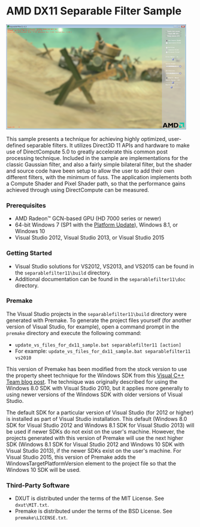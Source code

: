 # AMD DX11 Separable Filter Sample
<img src="separablefilter11/media/Thumbnail.png" width="480" height="280" />

This sample presents a technique for achieving highly optimized, user-defined separable filters. It utilizes Direct3D 11 APIs and hardware to make use of DirectCompute 5.0 to greatly accelerate this common post processing technique. Included in the sample are implementations for the classic Gaussian filter, and also a fairly simple bilateral filter, but the shader and source code have been setup to allow the user to add their own different filters, with the minimum of fuss. The application implements both a Compute Shader and Pixel Shader path, so that the performance gains achieved through using DirectCompute can be measured.

### Prerequisites
* AMD Radeon&trade; GCN-based GPU (HD 7000 series or newer)
* 64-bit Windows 7 (SP1 with the [Platform Update](https://msdn.microsoft.com/en-us/library/windows/desktop/jj863687.aspx)), Windows 8.1, or Windows 10
* Visual Studio 2012, Visual Studio 2013, or Visual Studio 2015

### Getting Started
* Visual Studio solutions for VS2012, VS2013, and VS2015 can be found in the `separablefilter11\build` directory.
* Additional documentation can be found in the `separablefilter11\doc` directory.

### Premake
The Visual Studio projects in the `separablefilter11\build` directory were generated with Premake. To generate the project files yourself (for another version of Visual Studio, for example), open a command prompt in the `premake` directory and execute the following command:

* `update_vs_files_for_dx11_sample.bat separablefilter11 [action]`
* For example: `update_vs_files_for_dx11_sample.bat separablefilter11 vs2010`

This version of Premake has been modified from the stock version to use the property sheet technique for the Windows SDK from this [Visual C++ Team blog post](http://blogs.msdn.com/b/vcblog/archive/2012/11/23/using-the-windows-8-sdk-with-visual-studio-2010-configuring-multiple-projects.aspx). The technique was originally described for using the Windows 8.0 SDK with Visual Studio 2010, but it applies more generally to using newer versions of the Windows SDK with older versions of Visual Studio.

The default SDK for a particular version of Visual Studio (for 2012 or higher) is installed as part of Visual Studio installation. This default (Windows 8.0 SDK for Visual Studio 2012 and Windows 8.1 SDK for Visual Studio 2013) will be used if newer SDKs do not exist on the user's machine. However, the projects generated with this version of Premake will use the next higher SDK (Windows 8.1 SDK for Visual Studio 2012 and Windows 10 SDK with Visual Studio 2013), if the newer SDKs exist on the user's machine. For Visual Studio 2015, this version of Premake adds the WindowsTargetPlatformVersion element to the project file so that the Windows 10 SDK will be used.

### Third-Party Software
* DXUT is distributed under the terms of the MIT License. See `dxut\MIT.txt`.
* Premake is distributed under the terms of the BSD License. See `premake\LICENSE.txt`.
